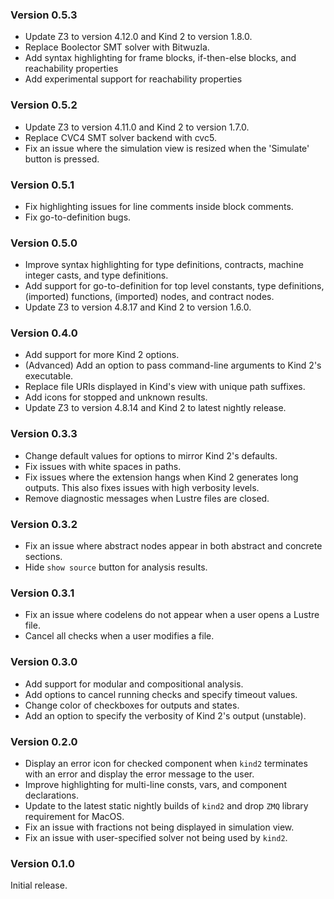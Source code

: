 ### Version 0.5.3
- Update Z3 to version 4.12.0 and Kind 2 to version 1.8.0.
- Replace Boolector SMT solver with Bitwuzla.
- Add syntax highlighting for frame blocks, if-then-else blocks, and reachability properties
- Add experimental support for reachability properties

### Version 0.5.2
- Update Z3 to version 4.11.0 and Kind 2 to version 1.7.0.
- Replace CVC4 SMT solver backend with cvc5.
- Fix an issue where the simulation view is resized when the 'Simulate' button is pressed.

### Version 0.5.1
- Fix highlighting issues for line comments inside block comments.
- Fix go-to-definition bugs.

### Version 0.5.0
- Improve syntax highlighting for type definitions, contracts, machine integer casts, and type definitions.
- Add support for go-to-definition for top level constants, type definitions, (imported) functions, (imported) nodes, and contract nodes.
- Update Z3 to version 4.8.17 and Kind 2 to version 1.6.0.

### Version 0.4.0
- Add support for more Kind 2 options.
- (Advanced) Add an option to pass command-line arguments to Kind 2's executable.
- Replace file URIs displayed in Kind's view with unique path suffixes.
- Add icons for stopped and unknown results.
- Update Z3 to version 4.8.14 and Kind 2 to latest nightly release.

### Version 0.3.3
- Change default values for options to mirror Kind 2's defaults.
- Fix issues with white spaces in paths.
- Fix issues where the extension hangs when Kind 2 generates long outputs. This also fixes issues with high verbosity levels.
- Remove diagnostic messages when Lustre files are closed.

### Version 0.3.2
- Fix an issue where abstract nodes appear in both abstract and concrete sections.
- Hide `show source` button for analysis results.

### Version 0.3.1
- Fix an issue where codelens do not appear when a user opens a Lustre file.
- Cancel all checks when a user modifies a file.

### Version 0.3.0
- Add support for modular and compositional analysis.
- Add options to cancel running checks and specify timeout values.
- Change color of checkboxes for outputs and states.
- Add an option to specify the verbosity of Kind 2's output (unstable).

### Version 0.2.0
- Display an error icon for checked component when `kind2` terminates with an error and display the error message to the user.
- Improve highlighting for multi-line consts, vars, and component declarations.
- Update to the latest static nightly builds of `kind2` and drop `ZMQ` library requirement for MacOS.
- Fix an issue with fractions not being displayed in simulation view.
- Fix an issue with user-specified solver not being used by `kind2`.

### Version 0.1.0
Initial release.
